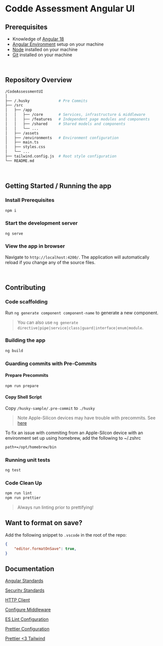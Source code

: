# Codde Assessment Angular UI

## Prerequisites

- Knowledge of [Angular 18](https://angular.dev/overview)
- [Angular Environment](https://v17.angular.io/guide/setup-local) setup on your machine
- [Node](https://nodejs.org/en/download/package-manager) installed on your machine
- [Git](https://git-scm.com/download/) installed on your machine

&nbsp;

## Repository Overview

```bash
/CodeAssessmentUI
│
├── /.husky             # Pre Commits
├── /src
│   ├── /app
│   │   ├── /core       # Services, infrastructure & middleware
│   │   ├── /features   # Independent page modules and components
│   │   ├── /shared     # Shared models and components
│   │   └── ...
│   ├── /assets
│   ├── /environments   # Environment configuration
│   ├── main.ts
│   ├── styles.css
│   └── ...
├── tailwind.config.js  # Root style configuration
└── README.md
```

&nbsp;

## Getting Started / Running the app

### Install Prerequisites

```bash
npm i
```

### Start the development server

```bash
ng serve
```

### View the app in browser

Navigate to `http://localhost:4200/`. The application will automatically reload if you change any of the source files.

&nbsp;

## Contributing

### Code scaffolding

Run `ng generate component component-name` to generate a new component.

> You can also use `ng generate directive|pipe|service|class|guard|interface|enum|module`.

### Building the app

```bash
ng build
```

### Guarding commits with Pre-Commits


#### Prepare Precommits
```bash
npm run prepare
```
#### Copy Shell Script

Copy `/husky-sample/.pre-commit` to `./husky`

> Note Apple-Silicon devices may have trouble with precommits. See [here](https://stackoverflow.com/questions/65619529/fixing-zsh-command-not-found-brew-installing-homebrew)


To fix an issue with commiting from an Apple-Silcon device with an environment set up using homebrew, add the following to ~/.zshrc
```txt
path+=/opt/homebrew/bin
```

### Running unit tests

```bash
ng test
```

### Code Clean Up


```bash
npm run lint
npm run prettier
```
> Always run linting prior to prettifying!

## Want to format on save?

Add the following snippet to `.vscode` in the root of the repo:

```json
{
    "editor.formatOnSave": true,
}
```

## Documentation

[Angular Standards](https://angular.dev/style-guide)

[Security Standards](https://angular.dev/best-practices/security)

[HTTP Client](https://angular.dev/guide/http/setup)

[Configure Middleware](https://angular.dev/guide/http/interceptors)

[ES Lint Configuration](https://eslint.org/docs/latest/contribute/development-environment)

[Prettier Configuration](https://prettier.io/docs/en/install.html)

[Prettier <3 Tailwind](https://tailwindcss.com/blog/automatic-class-sorting-with-prettier)

